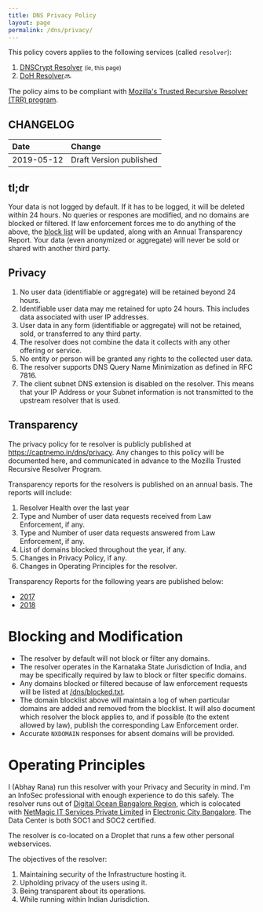 ```yaml
---
title: DNS Privacy Policy
layout: page
permalink: /dns/privacy/
---
```


This policy covers applies to the following services (called `resolver`):

1. [DNSCrypt Resolver](/dnscrypt/) <small>(ie, this page)</small>
2. [DoH Resolver](/doh/)🔜

The policy aims to be compliant with [Mozilla's Trusted Recursive Resolver (TRR) program][trr].

## CHANGELOG

| Date       | Change                  |
| :--------- | :---------------------- |
| 2019-05-12 | Draft Version published |

## tl;dr

Your data is not logged by default. If it has to be logged, it will be deleted within 24 hours. No queries or respones are modified, and no domains are blocked or filtered. If law enforcement forces me to do anything of the above, the [block list](/dns/blocked.txt) will be updated, along with an Annual Transparency Report. Your data (even anonymized or aggregate) will never be sold or shared with another third party.

## Privacy

1. No user data (identifiable or aggregate) will be retained beyond 24 hours.
2. Identifiable user data may me retained for upto 24 hours. This includes data associated with user IP addresses.
3. User data in any form (identifiable or aggregate) will not be retained, sold, or transferred to any third party.
4. The resolver does not combine the data it collects with any other offering or service.
5. No entity or person will be granted any rights to the collected user data.
6. The resolver supports DNS Query Name Minimization as defined in RFC 7816.
7. The client subnet DNS extension is disabled on the resolver. This means that your IP Address or your Subnet information is not transmitted to the upstream resolver that is used.

## Transparency

The privacy policy for te resolver is publicly published at <https://captnemo.in/dns/privacy>. Any changes to this policy will be documented here, and communicated in advance to the Mozilla Trusted Recursive Resolver Program.

Transparency reports for the resolvers is published on an annual basis. The reports will include:

1. Resolver Health over the last year
2. Type and Number of user data requests received from Law Enforcement, if any.
3. Type and Number of user data requests answered from Law Enforcement, if any.
4. List of domains blocked throughout the year, if any.
5. Changes in Privacy Policy, if any.
6. Changes in Operating Principles for the resolver.

Transparency Reports for the following years are published below:

- [2017](/dns/2017/transparency.html)
- [2018](/dns/2018/transparency.html)

# Blocking and Modification

- The resolver by default will not block or filter any domains.
- The resolver operates in the Karnataka State Jurisdiction of India, and may be specifically required by law to block or filter specific domains.
- Any domains blocked or filtered because of law enforcement requests will be listed at [/dns/blocked.txt](/dns/blocked.txt).
- The domain blocklist above will maintain a log of when particular domains are added and removed from the blocklist. It will also document which resolver the block applies to, and if possible (to the extent allowed by law), publish the corresponding Law Enforcement order.
- Accurate `NXDOMAIN` responses for absent domains will be provided.

# Operating Principles

I (Abhay Rana) run this resolver with your Privacy and Security in mind. I'm an InfoSec professional with enough experience to do this safely. The resolver runs out of [Digital Ocean Bangalore Region][do], which is colocated with [NetMagic IT Services Private Limited][nm] in [Electronic City Bangalore][ecity]. The Data Center is both SOC1 and SOC2 certified.

The resolver is co-located on a Droplet that runs a few other personal webservices.

The objectives of the resolver:

1. Maintaining security of the Infrastructure hosting it.
2. Upholding privacy of the users using it.
3. Being transparent about its operations.
4. While running within Indian Jurisdiction.

[trr]: https://wiki.mozilla.org/Security/DOH-resolver-policy
[do]: https://www.digitalocean.com/docs/platform/availability-matrix/
[nm]: https://www.netmagicsolutions.com/data-center-in-bangalore.html
[ecity]: https://www.thehindubusinessline.com/info-tech/digitalocean-sets-up-data-centre/article8673541.ece
